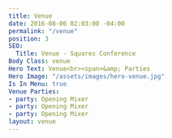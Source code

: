 ```yaml
---
title: Venue
date: 2016-08-06 02:03:00 -04:00
permalink: "/venue"
position: 3
SEO:
  Title: Venue - Squares Conference
Body Class: venue
Hero Text: Venue<br><span>&amp; Parties
Hero Image: "/assets/images/hero-venue.jpg"
Is In Menu: true
Venue Parties:
- party: Opening Mixer
- party: Opening Mixer
- party: Opening Mixer
layout: venue
---
```


